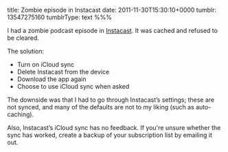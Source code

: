 title: Zombie episode in Instacast
date: 2011-11-30T15:30:10+0000
tumblr: 13547275160
tumblrType: text
%%%

I had a zombie podcast episode in [Instacast](http://vemedio.com/products/instacast). It was cached and refused to be cleared. 

The solution:

- Turn on iCloud sync
- Delete Instacast from the device
- Download the app again
- Choose to use iCloud sync when asked

The downside was that I had to go through Instacast’s settings; these are not synced, and many of the defaults are not to my liking (such as auto-caching). 

Also, Instacast’s iCloud sync has no feedback. If you're unsure whether the sync has worked, create a backup of your subscription list by emailing it out.
